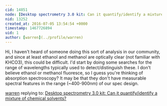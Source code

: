 ```yaml
---
cid: 14851
node: [Desktop spectrometry 3.0 kit: Can it quantify/identify a mixture of chemical solvents?](../notes/peace/07-01-2016/desktop-spectrometry-3-0-kit-can-it-quantify-identify-a-mixture-of-chemical-solvents)
nid: 13252
created_at: 2016-07-05 13:54:54 +0000
timestamp: 1467726894
uid: 1
author: [warren](../profile/warren)
---
```


Hi, I haven't heard of someone doing this sort of analysis in our community, and since at least ethanol and methanol are optically clear (not familiar with KHCO3), this could be difficult. I'd start by doing some searches for the range of wavelengths typically used to detect/distinguish these. I don't believe ethanol or methanol fluoresce, so I guess you're thinking of absorption spectroscopy? It may be that they don't have measurable spectral features in the range (~400-900nm) of our spec design. 

[warren](../profile/warren) replying to: [Desktop spectrometry 3.0 kit: Can it quantify/identify a mixture of chemical solvents?](../notes/peace/07-01-2016/desktop-spectrometry-3-0-kit-can-it-quantify-identify-a-mixture-of-chemical-solvents)


